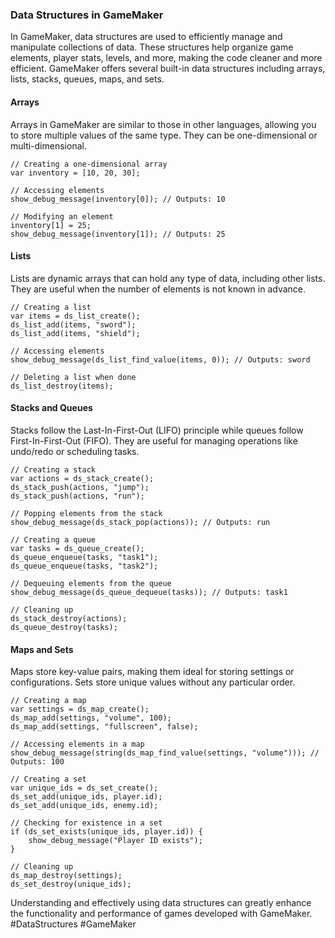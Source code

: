 ### Data Structures in GameMaker

In GameMaker, data structures are used to efficiently manage and manipulate collections of data. These structures help organize game elements, player stats, levels, and more, making the code cleaner and more efficient. GameMaker offers several built-in data structures including arrays, lists, stacks, queues, maps, and sets.

#### Arrays
Arrays in GameMaker are similar to those in other languages, allowing you to store multiple values of the same type. They can be one-dimensional or multi-dimensional.

```gml
// Creating a one-dimensional array
var inventory = [10, 20, 30];

// Accessing elements
show_debug_message(inventory[0]); // Outputs: 10

// Modifying an element
inventory[1] = 25;
show_debug_message(inventory[1]); // Outputs: 25
```

#### Lists
Lists are dynamic arrays that can hold any type of data, including other lists. They are useful when the number of elements is not known in advance.

```gml
// Creating a list
var items = ds_list_create();
ds_list_add(items, "sword");
ds_list_add(items, "shield");

// Accessing elements
show_debug_message(ds_list_find_value(items, 0)); // Outputs: sword

// Deleting a list when done
ds_list_destroy(items);
```

#### Stacks and Queues
Stacks follow the Last-In-First-Out (LIFO) principle while queues follow First-In-First-Out (FIFO). They are useful for managing operations like undo/redo or scheduling tasks.

```gml
// Creating a stack
var actions = ds_stack_create();
ds_stack_push(actions, "jump");
ds_stack_push(actions, "run");

// Popping elements from the stack
show_debug_message(ds_stack_pop(actions)); // Outputs: run

// Creating a queue
var tasks = ds_queue_create();
ds_queue_enqueue(tasks, "task1");
ds_queue_enqueue(tasks, "task2");

// Dequeuing elements from the queue
show_debug_message(ds_queue_dequeue(tasks)); // Outputs: task1

// Cleaning up
ds_stack_destroy(actions);
ds_queue_destroy(tasks);
```

#### Maps and Sets
Maps store key-value pairs, making them ideal for storing settings or configurations. Sets store unique values without any particular order.

```gml
// Creating a map
var settings = ds_map_create();
ds_map_add(settings, "volume", 100);
ds_map_add(settings, "fullscreen", false);

// Accessing elements in a map
show_debug_message(string(ds_map_find_value(settings, "volume"))); // Outputs: 100

// Creating a set
var unique_ids = ds_set_create();
ds_set_add(unique_ids, player.id);
ds_set_add(unique_ids, enemy.id);

// Checking for existence in a set
if (ds_set_exists(unique_ids, player.id)) {
    show_debug_message("Player ID exists");
}

// Cleaning up
ds_map_destroy(settings);
ds_set_destroy(unique_ids);
```

Understanding and effectively using data structures can greatly enhance the functionality and performance of games developed with GameMaker. #DataStructures #GameMaker